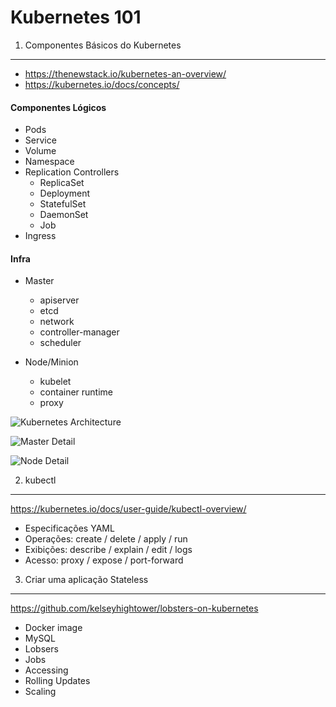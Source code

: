 # Kubernetes 101

1. Componentes Básicos do Kubernetes
---
  - https://thenewstack.io/kubernetes-an-overview/
  - https://kubernetes.io/docs/concepts/

#### Componentes Lógicos
  - Pods
  - Service
  - Volume
  - Namespace
  - Replication Controllers
    - ReplicaSet
    - Deployment
    - StatefulSet
    - DaemonSet
    - Job
  - Ingress

#### Infra
  - Master
    - apiserver
    - etcd
    - network
    - controller-manager
    - scheduler

  - Node/Minion
    - kubelet
    - container runtime
    - proxy

![Kubernetes Architecture](https://cdn.thenewstack.io/media/2016/11/Chart_02_Kubernetes-Architecture.png)

![Master Detail](https://cdn.thenewstack.io/media/2016/11/Chart_03_Kubernetes-Master.png)

![Node Detail](https://cdn.thenewstack.io/media/2016/11/Chart_04_Kubernetes-Node.png)

2. kubectl
---
  https://kubernetes.io/docs/user-guide/kubectl-overview/
  - Especificações YAML
  - Operações: create / delete / apply / run
  - Exibições: describe / explain / edit / logs
  - Acesso: proxy / expose / port-forward

3. Criar uma aplicação Stateless
---
  https://github.com/kelseyhightower/lobsters-on-kubernetes
  - Docker image
  - MySQL
  - Lobsers
  - Jobs
  - Accessing
  - Rolling Updates
  - Scaling
